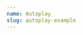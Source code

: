 ```yaml
---
name: Autoplay
slug: autoplay-example
---
```


<script>
    function autoplay() {
        kenkuFM.soundboard_play('92ac26d4-b630-4c0f-bafa-87c27989d10a') // Can be a soundboard or a sound from a soundboards
        kenkuFM.playlist_pause() // Playing the same track/playlist multiple times can fail if not paused first
        kenkuFM.playlist_play('c995ac6e-d934-464c-847a-c72d5e7ed403')  // Can be a playlist or a track
    
    }
</script>
